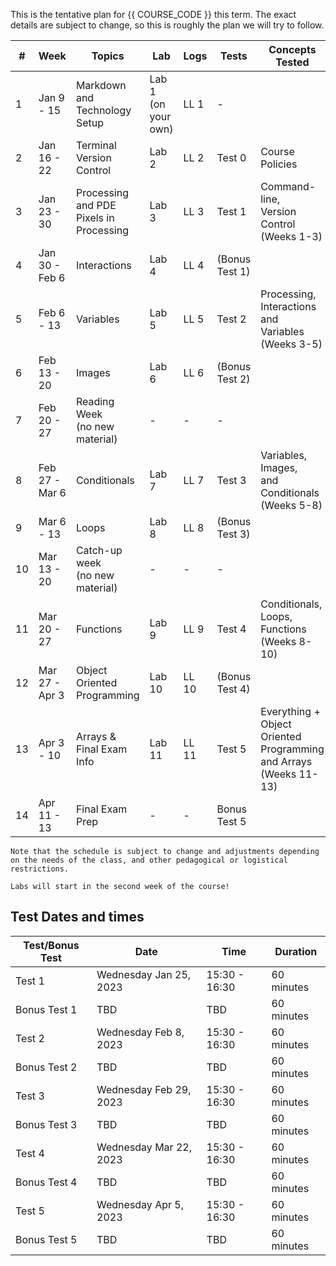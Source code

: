 This is the tentative plan for {{ COURSE_CODE }} this term.
The exact details are subject to change, so this is roughly the plan we will try to follow.

| #  | Week           | Topics                                        | Lab                 | Logs  | Tests          | Concepts Tested                                                         |
|----|----------------|-----------------------------------------------|---------------------|-------|----------------|-------------------------------------------------------------------------|
| 1  | Jan 9 - 15     | Markdown and Technology Setup                 | Lab 1 (on your own) | LL 1  | -              |                                                                         |
| 2  | Jan 16 - 22    | Terminal <br /> Version Control               | Lab 2               | LL 2  | Test 0         | Course Policies                                                         |
| 3  | Jan 23 - 30    | Processing and PDE <br/> Pixels in Processing | Lab 3               | LL 3  | Test 1         | Command-line, <br/>Version Control (Weeks 1-3)                          |
| 4  | Jan 30 - Feb 6 | Interactions <br />                           | Lab 4               | LL 4  | (Bonus Test 1) |                                                                         |
| 5  | Feb 6 - 13     | Variables<br />                               | Lab 5               | LL 5  | Test 2         | Processing, <br/>Interactions and Variables (Weeks 3-5)                 |
| 6  | Feb 13 - 20    | Images <br />                                 | Lab 6               | LL 6  | (Bonus Test 2) |                                                                         |
| 7  | Feb 20 - 27    | Reading Week <br /> (no new material)         | -                   | -     | -              |                                                                         |
| 8  | Feb 27 - Mar 6 | Conditionals <br />                           | Lab 7               | LL 7  | Test 3         | Variables, Images, <br/>and Conditionals (Weeks 5-8)                    |
| 9  | Mar 6 - 13     | Loops <br />                                  | Lab 8               | LL 8  | (Bonus Test 3) |                                                                         |
| 10 | Mar 13 - 20    | Catch-up week <br />(no new material)  <br /> | -                   | -     | -              |                                                                         |
| 11 | Mar 20 - 27    | Functions                                     | Lab 9               | LL 9  | Test 4         | Conditionals, Loops, <br/>Functions (Weeks 8-10)                        |
| 12 | Mar 27 - Apr 3 | Object Oriented Programming                   | Lab 10              | LL 10 | (Bonus Test 4) |                                                                         |
| 13 | Apr 3 - 10     | Arrays & Final Exam Info<br />                | Lab 11              | LL 11 | Test 5         | Everything + Object Oriented <br/> Programming and Arrays (Weeks 11-13) |
| 14 | Apr 11 - 13    | Final Exam Prep<br />                         | -                   | -     | Bonus Test 5   |                                                                         |

```{note}
Note that the schedule is subject to change and adjustments depending on the needs of the class, and other pedagogical or logistical restrictions.
```

```{note}
Labs will start in the second week of the course!
```

## Test Dates and times

| Test/Bonus Test | Date                   | Time          | Duration   |
|-----------------|------------------------|---------------|------------|
| Test 1          | Wednesday Jan 25, 2023 | 15:30 - 16:30 | 60 minutes |
| Bonus Test 1    | TBD                    | TBD           | 60 minutes |
| Test 2          | Wednesday Feb 8, 2023  | 15:30 - 16:30 | 60 minutes |
| Bonus Test 2    | TBD                    | TBD           | 60 minutes |
| Test 3          | Wednesday Feb 29, 2023 | 15:30 - 16:30 | 60 minutes |
| Bonus Test 3    | TBD                    | TBD           | 60 minutes |
| Test 4          | Wednesday Mar 22, 2023 | 15:30 - 16:30 | 60 minutes |
| Bonus Test 4    | TBD                    | TBD           | 60 minutes |
| Test 5          | Wednesday Apr 5, 2023  | 15:30 - 16:30 | 60 minutes |
| Bonus Test 5    | TBD                    | TBD           | 60 minutes |